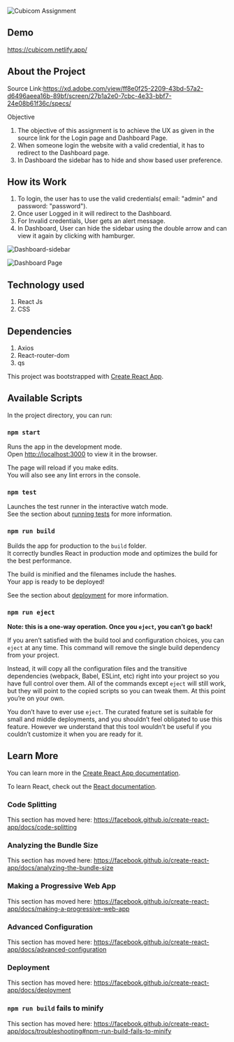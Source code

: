 


![Cubicom Assignment](https://i.imgur.com/bPTSeej.png)


## Demo
 https://cubicom.netlify.app/


## About the Project

Source Link:https://xd.adobe.com/view/ff8e0f25-2209-43bd-57a2-d6496aeea16b-89bf/screen/27b1a2e0-7cbc-4e33-bbf7-24e08b61f36c/specs/

Objective

1. The objective of this assignment is to achieve the UX as given in the source link for the Login page and Dashboard Page. 
2. When someone login the website with a valid credential, it has to redirect to the Dashboard page. 
3. In Dashboard the sidebar has to hide and show based user preference.

## How its Work

1. To login, the user has to use the valid credentials( email: "admin" and password: "password"). 
2. Once user Logged in it will redirect to the Dashboard.
3. For Invalid credentials, User gets an alert message. 
4. In Dashboard, User can hide the sidebar using the double arrow and can view it again by clicking with hamburger.

![Dashboard-sidebar](https://i.imgur.com/1P7xdSy.png)

![Dashboard Page](https://i.imgur.com/Ot8YEg0g.png)


## Technology used

1. React Js 
2. CSS

## Dependencies
1. Axios
2. React-router-dom
3. qs 





This project was bootstrapped with [Create React App](https://github.com/facebook/create-react-app).

## Available Scripts

In the project directory, you can run:

### `npm start`

Runs the app in the development mode.<br />
Open [http://localhost:3000](http://localhost:3000) to view it in the browser.

The page will reload if you make edits.<br />
You will also see any lint errors in the console.

### `npm test`

Launches the test runner in the interactive watch mode.<br />
See the section about [running tests](https://facebook.github.io/create-react-app/docs/running-tests) for more information.

### `npm run build`

Builds the app for production to the `build` folder.<br />
It correctly bundles React in production mode and optimizes the build for the best performance.

The build is minified and the filenames include the hashes.<br />
Your app is ready to be deployed!

See the section about [deployment](https://facebook.github.io/create-react-app/docs/deployment) for more information.

### `npm run eject`

**Note: this is a one-way operation. Once you `eject`, you can’t go back!**

If you aren’t satisfied with the build tool and configuration choices, you can `eject` at any time. This command will remove the single build dependency from your project.

Instead, it will copy all the configuration files and the transitive dependencies (webpack, Babel, ESLint, etc) right into your project so you have full control over them. All of the commands except `eject` will still work, but they will point to the copied scripts so you can tweak them. At this point you’re on your own.

You don’t have to ever use `eject`. The curated feature set is suitable for small and middle deployments, and you shouldn’t feel obligated to use this feature. However we understand that this tool wouldn’t be useful if you couldn’t customize it when you are ready for it.

## Learn More

You can learn more in the [Create React App documentation](https://facebook.github.io/create-react-app/docs/getting-started).

To learn React, check out the [React documentation](https://reactjs.org/).

### Code Splitting

This section has moved here: https://facebook.github.io/create-react-app/docs/code-splitting

### Analyzing the Bundle Size

This section has moved here: https://facebook.github.io/create-react-app/docs/analyzing-the-bundle-size

### Making a Progressive Web App

This section has moved here: https://facebook.github.io/create-react-app/docs/making-a-progressive-web-app

### Advanced Configuration

This section has moved here: https://facebook.github.io/create-react-app/docs/advanced-configuration

### Deployment

This section has moved here: https://facebook.github.io/create-react-app/docs/deployment

### `npm run build` fails to minify

This section has moved here: https://facebook.github.io/create-react-app/docs/troubleshooting#npm-run-build-fails-to-minify
